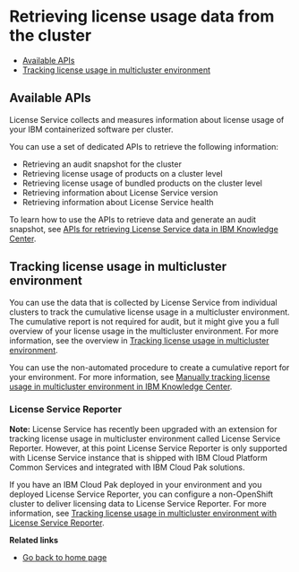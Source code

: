 # Retrieving license usage data from the cluster

* [Available APIs](#available-apis)
* [Tracking license usage in multicluster environment](#tracking-license-usage-in-multicluster-environment)

## Available APIs

License Service collects and measures information about license usage of your IBM containerized software per cluster.

You can use a set of dedicated APIs to retrieve the following information:

- Retrieving an audit snapshot for the cluster
- Retrieving license usage of products on a cluster level
- Retrieving license usage of bundled products on the cluster level
- Retrieving information about License Service version
- Retrieving information about License Service health

To learn how to use the APIs to retrieve data and generate an audit snapshot, see [APIs for retrieving License Service data in IBM Knowledge Center](https://www.ibm.com/support/knowledgecenter/SSHKN6/license-service/1.x.x/retrieving.html).

## Tracking license usage in multicluster environment

You can use the data that is collected by License Service from individual clusters to track the cumulative license usage in a multicluster environment. The cumulative report is not required for audit, but it might give you a full overview of your license usage in the multicluster environment.
For more information, see the overview in [Tracking license usage in multicluster environment](https://www.ibm.com/support/knowledgecenter/SSHKN6/license-service/1.x.x/multicluster.html).

You can use the non-automated procedure to create a cumulative report for your environment. For more information, see [Manually tracking license usage in multicluster environment in IBM Knowledge Center](https://www.ibm.com/support/knowledgecenter/SSHKN6/license-service/1.x.x/multicluster_main.html).

### License Service Reporter

**Note:** License Service has recently been upgraded with an extension for tracking license usage in multicluster environment called License Service Reporter. However, at this point License Service Reporter is only supported with License Service instance that is shipped with IBM Cloud Platform Common Services and integrated with IBM Cloud Pak solutions.

If you have an IBM Cloud Pak deployed in your environment and you deployed License Service Reporter, you can configure a non-OpenShift cluster to deliver licensing data to License Service Reporter. For more information, see [Tracking license usage in multicluster environment with License Service Reporter](https://www.ibm.com/support/knowledgecenter/SSHKN6/license-service/1.x.x/license_reporter.html).


**Related links**
- [Go back to home page](../License_Service_main.md#documentation)
